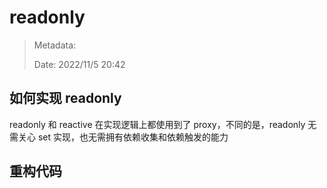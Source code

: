 # readonly

> Metadata:
>
> Date: 2022/11/5 20:42

## 如何实现 readonly

readonly 和 reactive 在实现逻辑上都使用到了 proxy，不同的是，readonly 无需关心 set 实现，也无需拥有依赖收集和依赖触发的能力

## 重构代码
